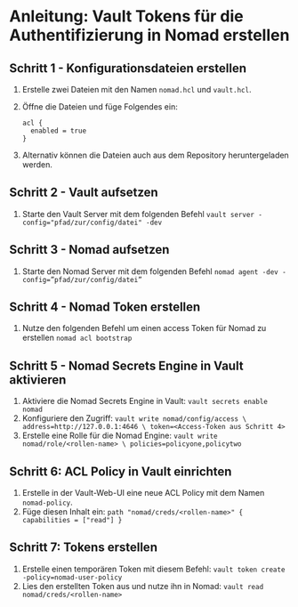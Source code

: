 ﻿# Anleitung: Vault Tokens für die Authentifizierung in Nomad erstellen

## Schritt 1 - Konfigurationsdateien erstellen
1. Erstelle zwei Dateien mit den Namen `nomad.hcl` und `vault.hcl`.
2. Öffne die Dateien und füge Folgendes ein:

   ```
   acl {
     enabled = true
   }
3. Alternativ können die Dateien auch aus dem Repository heruntergeladen werden.
## Schritt 2 - Vault aufsetzen
1. Starte den Vault Server mit dem folgenden Befehl
`vault server -config="pfad/zur/config/datei" -dev`
## Schritt 3 - Nomad aufsetzen
1. Starte den Nomad Server mit dem folgenden Befehl
`nomad agent -dev -config=”pfad/zur/config/datei”`
## Schritt 4 - Nomad Token erstellen
1. Nutze den folgenden Befehl um einen access Token für Nomad zu erstellen
`nomad acl bootstrap`
## Schritt 5 - Nomad Secrets Engine in Vault aktivieren
1. Aktiviere die Nomad Secrets Engine in Vault:
`vault secrets enable nomad`
2. Konfiguriere den Zugriff:
`vault write nomad/config/access \
address=http://127.0.0.1:4646 \
token=<Access-Token aus Schritt 4>`
3. Erstelle eine Rolle für die Nomad Engine:
`vault write nomad/role/<rollen-name> \
policies=policyone,policytwo`
## Schritt 6: ACL Policy in Vault einrichten
1. Erstelle in der Vault-Web-UI eine neue ACL Policy mit dem Namen `nomad-policy`.
2. Füge diesen Inhalt ein:
`path "nomad/creds/<rollen-name>" {
  capabilities = ["read"]
}`
## Schritt 7: Tokens erstellen
1. Erstelle einen temporären Token mit diesem Befehl:
`vault token create -policy=nomad-user-policy`
2. Lies den erstellten Token aus und nutze ihn in Nomad:
`vault read nomad/creds/<rollen-name>`

